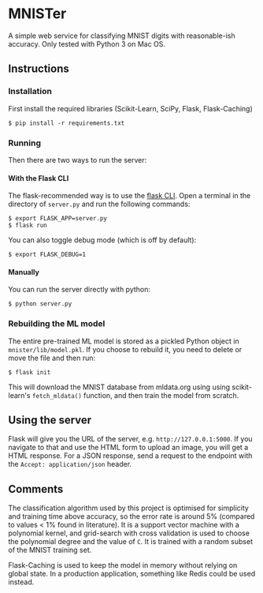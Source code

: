 # MNISTer

A simple web service for classifying MNIST digits with reasonable-ish accuracy. Only tested with Python 3 on Mac OS.

## Instructions
### Installation
First install the required libraries (Scikit-Learn, SciPy, Flask, Flask-Caching)

	$ pip install -r requirements.txt

### Running
Then there are two ways to run the server:
#### With the Flask CLI
The flask-recommended way is to use the [flask CLI](http://flask.pocoo.org/docs/0.12/cli/). Open a terminal in the directory of `server.py` and run the following commands:

    $ export FLASK_APP=server.py
    $ flask run

You can also toggle debug mode (which is off by default):

	$ export FLASK_DEBUG=1

#### Manually

You can run the server directly with python:

    $ python server.py

### Rebuilding the ML model

The entire pre-trained ML model is stored as a pickled Python object in `mnister/lib/model.pkl`. If you choose to rebuild it, you need to delete or move the file and then run:

	$ flask init

This will download the MNIST database from mldata.org using using scikit-learn's `fetch_mldata()` function, and then train the model from scratch. 

## Using the server

Flask will give you the URL of the server, e.g. `http://127.0.0.1:5000`. If you navigate to that and use the HTML form to upload an image, you will get a HTML response. For a JSON response, send a request to the endpoint with the `Accept: application/json` header.

## Comments

The classification algorithm used by this project is optimised for simplicity and training time above accuracy, so the error rate is around 5% (compared to values < 1% found in literature). It is a support vector machine with a polynomial kernel, and grid-search with cross validation is used to choose the polynomial degree and the value of `C`. It is trained with a random subset of the MNIST training set.

Flask-Caching is used to keep the model in memory without relying on global state. In a production application, something like Redis could be used instead.
